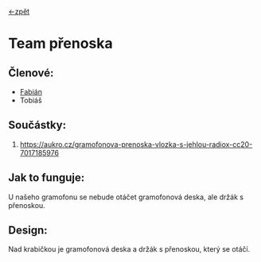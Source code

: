[<-zpět](https://github.com/robodilna/gramofon#na%C5%A1e-teamy)

# Team přenoska

## Členové:
 - [Fabián](https://github.com/BabaFabaBaba)
 - Tobiáš

## Součástky: 
1. https://aukro.cz/gramofonova-prenoska-vlozka-s-jehlou-radiox-cc20-7017185976

## Jak to funguje:
U našeho gramofonu se nebude otáčet gramofonová deska, ale držák s přenoskou.

## Design:
Nad krabičkou je gramofonová deska a držák s přenoskou, který se otáčí.
